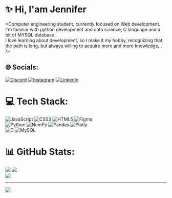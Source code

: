 # ✨ Hi, I'am Jennifer
<Computer engineering student, currently focused on Web development.<br/>
I'm familiar with python development and data science, C language and a bit of MYSQL database.<br/>
I love learning about development, so I make it my hobby, recognizing that the path is long, but always willing to acquire more and more knowledge... />


## 🌐 Socials:
[![Discord](https://img.shields.io/badge/Discord-%237289DA.svg?logo=discord&logoColor=white)](https://discord.gg/Jennifermedeiross#7198) [![Instagram](https://img.shields.io/badge/Instagram-%23E4405F.svg?logo=Instagram&logoColor=white)](https://instagram.com/jennifermedeiross) [![LinkedIn](https://img.shields.io/badge/LinkedIn-%230077B5.svg?logo=linkedin&logoColor=white)](https://www.linkedin.com/in/jennifer-medeiros-b9b32a138/) 

# 💻 Tech Stack:
![JavaScript](https://img.shields.io/badge/javascript-%23323330.svg?style=for-the-badge&logo=javascript&logoColor=%23F7DF1E) ![CSS3](https://img.shields.io/badge/css3-%231572B6.svg?style=for-the-badge&logo=css3&logoColor=white) ![HTML5](https://img.shields.io/badge/html5-%23E34F26.svg?style=for-the-badge&logo=html5&logoColor=white) ![Figma](https://img.shields.io/badge/figma-%23F24E1E.svg?style=for-the-badge&logo=figma&logoColor=white) <br/> ![Python](https://img.shields.io/badge/python-3670A0?style=for-the-badge&logo=python&logoColor=ffdd54) ![NumPy](https://img.shields.io/badge/numpy-%23013243.svg?style=for-the-badge&logo=numpy&logoColor=white) ![Pandas](https://img.shields.io/badge/pandas-%23150458.svg?style=for-the-badge&logo=pandas&logoColor=white) ![Plotly](https://img.shields.io/badge/Plotly-%233F4F75.svg?style=for-the-badge&logo=plotly&logoColor=white) <br/> ![C](https://img.shields.io/badge/c-%2300599C.svg?style=for-the-badge&logo=c&logoColor=white)  ![MySQL](https://img.shields.io/badge/mysql-%2300f.svg?style=for-the-badge&logo=mysql&logoColor=white)
# 📊 GitHub Stats:
![](https://github-readme-stats.vercel.app/api?username=jennifermedeiross&theme=react&hide_border=false&include_all_commits=true&count_private=true)
![](https://github-readme-streak-stats.herokuapp.com/?user=jennifermedeiross&theme=react&hide_border=false)<br/>
![](https://github-readme-stats.vercel.app/api/top-langs/?username=jennifermedeiross&theme=react&hide_border=false&include_all_commits=true&count_private=true&layout=compact)

---
[![](https://visitcount.itsvg.in/api?id=jennifermedeiross&icon=0&color=0)](https://visitcount.itsvg.in)
